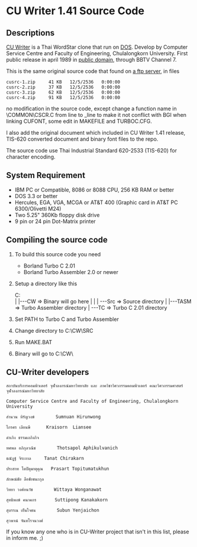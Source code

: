 CU Writer 1.41 Source Code
==========================

Descriptions
------------
[CU Writer](http://th.wikipedia.org/wiki/%E0%B8%8B%E0%B8%B5%E0%B8%A2%E0%B8%B9%E0%B9%84%E0%B8%A3%E0%B9%80%E0%B8%95%E0%B8%AD%E0%B8%A3%E0%B9%8C) is a Thai WordStar clone that run on [DOS](https://en.wikipedia.org/wiki/DOS).
Develop by Computer Service Centre and Faculty of Engineering, Chulalongkorn University.
First public release in april 1989 in [public domain](http://unlicense.org/),
through BBTV Channel 7.

This is the same original source code that found on [a ftp server](ftp://ftp.cs.washington.edu/pub/thaisys/software/dos/cu-writer/),
in files

    cusrc-1.zip 	41 KB 	12/5/2536 	0:00:00
    cusrc-2.zip 	37 KB 	12/5/2536 	0:00:00
    cusrc-3.zip 	62 KB 	12/5/2536 	0:00:00
    cusrc-4.zip 	91 KB 	12/5/2536 	0:00:00

no modification in the source code, except change a function name
in \COMMON\CSCR.C from line to _line to make it not conflict with BGI
when linking CUFONT, some edit in MAKEFILE and TURBOC.CFG.

I also add the original document which included in CU Writer 1.41 release,
TIS-620 converted document and binary font files to the repo.

The source code use Thai Industrial Standard 620-2533 (TIS-620)
for character encoding.

System Requirement
------------------

  * IBM PC or Compatible, 8086 or 8088 CPU, 256 KB RAM or better
  * DOS 3.3 or better
  * Hercules, EGA, VGA, MCGA or AT&T 400 (Graphic card in AT&T PC 6300/Olivetti M24)
  * Two 5.25" 360Kb floppy disk drive
  * 9 pin or 24 pin Dot-Matrix printer

Compiling the source code
-------------------------

1. To build this source code you need

   - Borland Turbo C 2.01
   - Borland Turbo Assembler 2.0 or newer
   
2. Setup a directory like this

    C:\
    |
    |---CW         => Binary will go here
    |    |
    |    \---Src   => Source directory
    |
    |---TASM       => Turbo Assembler directory
    |
    \---TC         => Turbo C 2.01 directory

3. Set PATH to Turbo C and Turbo Assembler
4. Change directory to C:\CW\SRC
5. Run MAKE.BAT
6. Binary will go to C:\CW\

CU-Writer developers
--------------------
`สถาบันบริการคอมพิวเตอร์ จุฬาลงกรณ์มหาวิทยาลัย และ ภาควิชาวิศวกรรมคอมพิวเตอร์ คณะวิศวกรรมศาสตร์ จุฬาลงกรณ์มหาวิทยาลัย`

`Computer Service Centre and Faculty of Engineering, Chulalongkorn University`

`สำนวน หิรัญวงษ์		Sumnuan Hirunwong`

`ไกรศร เลียนษี		Kraisorn  Liansee`

`ดำเกิง ธรรมเถกิงกิจ`

`ทศพล อภิกุลวณิช		Thotsapol Aphikulvanich`

`ธณัฎฐ์ จิระกาล		Tanat Chirakarn`

`ประสาท โตปิตุมาตุคุณ	Prasart Topitumatukhun`

`ลักษณ์ชัย ลือชัยชนะกุล`

`วิทยา วงศ์อนวัช		Wittaya Wonganawat`

`สุทธิพงษ์ คนาคกร		Suttipong Kanakakorn`

`สุบรรณ เย็นใจชน		Subun Yenjaichon`

`สุวพจน์ จันทโรจนวงศ์`

If you know any one who is in CU-Writer project that isn't in this list,
please in inform me. ;)
